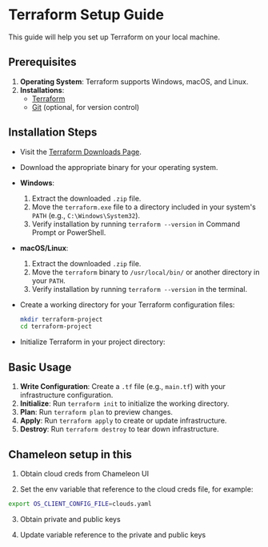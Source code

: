 # Terraform Setup Guide

This guide will help you set up Terraform on your local machine.

## Prerequisites

1. **Operating System**: Terraform supports Windows, macOS, and Linux.
2. **Installations**:
    - [Terraform](https://www.terraform.io/downloads.html)
    - [Git](https://git-scm.com/downloads) (optional, for version control)

## Installation Steps

- Visit the [Terraform Downloads Page](https://www.terraform.io/downloads.html).
- Download the appropriate binary for your operating system.

- **Windows**:
  1. Extract the downloaded `.zip` file.
  2. Move the `terraform.exe` file to a directory included in your system's `PATH` (e.g., `C:\Windows\System32`).
  3. Verify installation by running `terraform --version` in Command Prompt or PowerShell.
  
- **macOS/Linux**:
  1. Extract the downloaded `.zip` file.
  2. Move the `terraform` binary to `/usr/local/bin/` or another directory in your `PATH`.
  3. Verify installation by running `terraform --version` in the terminal.

- Create a working directory for your Terraform configuration files:
  ```bash
  mkdir terraform-project
  cd terraform-project

- Initialize Terraform in your project directory:

## Basic Usage
1. **Write Configuration**: Create a `.tf` file (e.g., `main.tf`) with your infrastructure configuration.
2. **Initialize**: Run `terraform init` to initialize the working directory.
3. **Plan**: Run `terraform plan` to preview changes.
4. **Apply**: Run `terraform apply` to create or update infrastructure.
5. **Destroy**: Run `terraform destroy` to tear down infrastructure.

## Chameleon setup in this 

1. Obtain cloud creds from Chameleon UI

2. Set the env variable that reference to the cloud creds file, for example:

``` bash
export OS_CLIENT_CONFIG_FILE=clouds.yaml
```

3. Obtain private and public keys

4. Update variable reference to the private and public keys